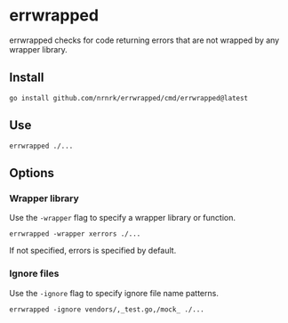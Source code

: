 # errwrapped

errwrapped checks for code returning errors that are not wrapped by any wrapper library.

## Install

```
go install github.com/nrnrk/errwrapped/cmd/errwrapped@latest
```

## Use

```
errwrapped ./...
```

## Options

### Wrapper library

Use the `-wrapper` flag to specify a wrapper library or function.

```
errwrapped -wrapper xerrors ./...
```

If not specified, errors is specified by default.

### Ignore files

Use the `-ignore` flag to specify ignore file name patterns.

```
errwrapped -ignore vendors/,_test.go,/mock_ ./...
```
